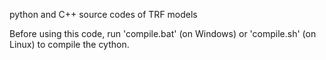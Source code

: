 
python and C++ source codes of TRF models

Before using this code, run 'compile.bat' (on Windows) or 'compile.sh' (on Linux) to compile the cython.